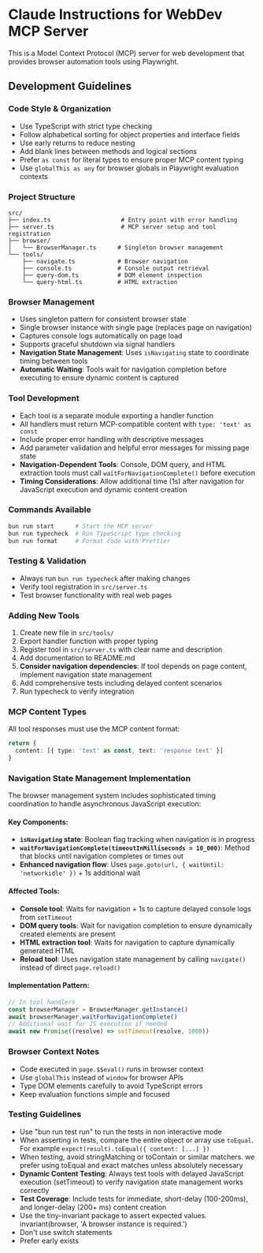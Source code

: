 # Claude Instructions for WebDev MCP Server

This is a Model Context Protocol (MCP) server for web development that provides
browser automation tools using Playwright.

## Development Guidelines

### Code Style & Organization

- Use TypeScript with strict type checking
- Follow alphabetical sorting for object properties and interface fields
- Use early returns to reduce nesting
- Add blank lines between methods and logical sections
- Prefer `as const` for literal types to ensure proper MCP content typing
- Use `globalThis as any` for browser globals in Playwright evaluation contexts

### Project Structure

```
src/
├── index.ts                    # Entry point with error handling
├── server.ts                   # MCP server setup and tool registration
├── browser/
│   └── BrowserManager.ts      # Singleton browser management
└── tools/
    ├── navigate.ts            # Browser navigation
    ├── console.ts             # Console output retrieval
    ├── query-dom.ts           # DOM element inspection
    └── query-html.ts          # HTML extraction
```

### Browser Management

- Uses singleton pattern for consistent browser state
- Single browser instance with single page (replaces page on navigation)
- Captures console logs automatically on page load
- Supports graceful shutdown via signal handlers
- **Navigation State Management**: Uses `isNavigating` state to coordinate
  timing between tools
- **Automatic Waiting**: Tools wait for navigation completion before executing
  to ensure dynamic content is captured

### Tool Development

- Each tool is a separate module exporting a handler function
- All handlers must return MCP-compatible content with `type: 'text' as const`
- Include proper error handling with descriptive messages
- Add parameter validation and helpful error messages for missing page state
- **Navigation-Dependent Tools**: Console, DOM query, and HTML extraction tools
  must call `waitForNavigationComplete()` before execution
- **Timing Considerations**: Allow additional time (1s) after navigation for
  JavaScript execution and dynamic content creation

### Commands Available

```bash
bun run start      # Start the MCP server
bun run typecheck  # Run TypeScript type checking
bun run format     # Format code with Prettier
```

### Testing & Validation

- Always run `bun run typecheck` after making changes
- Verify tool registration in `src/server.ts`
- Test browser functionality with real web pages

### Adding New Tools

1. Create new file in `src/tools/`
2. Export handler function with proper typing
3. Register tool in `src/server.ts` with clear name and description
4. Add documentation to README.md
5. **Consider navigation dependencies**: If tool depends on page content,
   implement navigation state management
6. Add comprehensive tests including delayed content scenarios
7. Run typecheck to verify integration

### MCP Content Types

All tool responses must use the MCP content format:

```typescript
return {
  content: [{ type: 'text' as const, text: 'response text' }]
}
```

### Navigation State Management Implementation

The browser management system includes sophisticated timing coordination to
handle asynchronous JavaScript execution:

#### Key Components:

- **`isNavigating` state**: Boolean flag tracking when navigation is in progress
- **`waitForNavigationComplete(timeoutInMilliseconds = 10_000)`**: Method that
  blocks until navigation completes or times out
- **Enhanced navigation flow**: Uses
  `page.goto(url, { waitUntil: 'networkidle' })` + 1s additional wait

#### Affected Tools:

- **Console tool**: Waits for navigation + 1s to capture delayed console logs
  from `setTimeout`
- **DOM query tools**: Wait for navigation completion to ensure dynamically
  created elements are present
- **HTML extraction tool**: Waits for navigation to capture dynamically
  generated HTML
- **Reload tool**: Uses navigation state management by calling `navigate()`
  instead of direct `page.reload()`

#### Implementation Pattern:

```typescript
// In tool handlers
const browserManager = BrowserManager.getInstance()
await browserManager.waitForNavigationComplete()
// Additional wait for JS execution if needed
await new Promise((resolve) => setTimeout(resolve, 1000))
```

### Browser Context Notes

- Code executed in `page.$$eval()` runs in browser context
- Use `globalThis` instead of `window` for browser APIs
- Type DOM elements carefully to avoid TypeScript errors
- Keep evaluation functions simple and focused

### Testing Guidelines

- Use "bun run test run" to run the tests in non interactive mode
- When asserting in tests, compare the entire object or array use `toEqual`. For
  example `expect(result).toEqual({ content: [...] })`
- When testing, avoid stringMatching or toContain or similar matchers. we prefer
  using toEqual and exact matches unless absolutely necessary
- **Dynamic Content Testing**: Always test tools with delayed JavaScript
  execution (setTimeout) to verify navigation state management works correctly
- **Test Coverage**: Include tests for immediate, short-delay (100-200ms), and
  longer-delay (200+ ms) content creation
- Use the tiny-invariant package to assert expected values. invariant(browser,
  'A browser instance is required.')
- Don't use switch statements
- Prefer early exists
